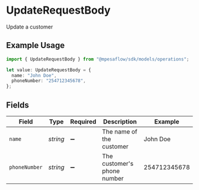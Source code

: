 # UpdateRequestBody

Update a customer

## Example Usage

```typescript
import { UpdateRequestBody } from "@mpesaflow/sdk/models/operations";

let value: UpdateRequestBody = {
  name: "John Doe",
  phoneNumber: "254712345678",
};
```

## Fields

| Field                       | Type                        | Required                    | Description                 | Example                     |
| --------------------------- | --------------------------- | --------------------------- | --------------------------- | --------------------------- |
| `name`                      | *string*                    | :heavy_minus_sign:          | The name of the customer    | John Doe                    |
| `phoneNumber`               | *string*                    | :heavy_minus_sign:          | The customer's phone number | 254712345678                |